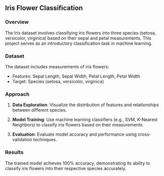 ## Iris Flower Classification

### Overview
The Iris dataset involves classifying iris flowers into three species (setosa, versicolor, virginica) based on their sepal and petal measurements. This project serves as an introductory classification task in machine learning.

### Dataset
The dataset includes measurements of iris flowers:
- Features: Sepal Length, Sepal Width, Petal Length, Petal Width
- Target: Species (setosa, versicolor, virginica)

### Approach
1. **Data Exploration**: Visualize the distribution of features and relationships between different species.

2. **Model Training**: Use machine learning classifiers (e.g., SVM, K-Nearest Neighbors) to classify iris flowers based on their measurements.

3. **Evaluation**: Evaluate model accuracy and performance using cross-validation techniques.

### Results
The trained model achieves 100% accuracy, demonstrating its ability to classify iris flowers into their respective species accurately.




